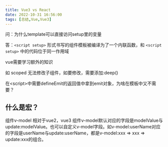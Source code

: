 ```yaml
---
title: Vue3 vs React
date: 2022-10-31 16:56:00
tags: [总结,Vue,Vue3]
---
```


问：为什么template可以直接访问setup里的变量

答：`<script setup>` 形式书写的组件模板被编译为了一个内联函数，和 `<script setup>` 中的代码位于同一作用域

vue需要学习额外的知识

如 scoped 无法修改子组件，如要修改，需要添加:deep()

在\<script\>中需要defineEmit的返回值中拿到emit对象，为啥在模板中又不需要？

## 什么是宏？

组件v-model
相对于vue2，vue3 组件v-model默认对应的字段是modelValue与update:modelValue。也可以自定义v-model字段。如v-model:userName对应的字段是userName与update:userName，都是v-model:xxx => xxx => update:xxx的组合。